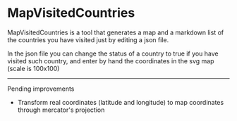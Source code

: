 # MapVisitedCountries

MapVisitedCountries is a tool that generates a map and a markdown list of the countries you have visited just by editing a json file.

In the json file you can change the status of a country to true if you have visited such country, and enter by hand the coordinates in the svg map (scale is 100x100)

***

Pending improvements

- Transform real coordinates (latitude and longitude) to map coordinates through mercator's projection